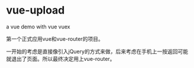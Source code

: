 # vue-upload
a vue demo with vue vuex 

第一个正式应用vue和vue-router的项目。

一开始的考虑是直接像引入jQuery的方式来做，后来考虑在手机上一按返回可能就退出了页面。所以最终决定用上vue-router。
